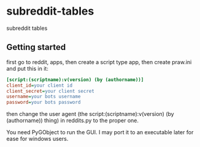 # subreddit-tables
subreddit tables

## Getting started
first go to reddit, apps, then create a script type app, then create praw.ini and put this in it:
```ini
[script:(scriptname):v(version) (by (authorname))]
client_id=your client id
client_secret=your client secret
username=your bots username
password=your bots password
```

then change the user agent (the script:(scriptname):v(version) (by (authorname)) thing) in reddits.py to the proper one.

You need PyGObject to run the GUI. I may port it to an executable later for ease for windows users.
